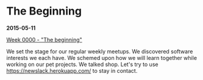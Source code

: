 # The Beginning
**2015-05-11**

[Week 0000 - "The beginning"](https://docs.google.com/presentation/d/1IiHuYp54Ft2G5-Ul5xogkzO1aAbexycG2rj2BK-xRTA)

We set the stage for our regular weekly meetups. We discovered software interests we each have. We schemed upon how we will learn together while working on our pet projects. We talked shop. Let's try to use https://newslack.herokuapp.com/ to stay in contact.
